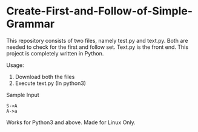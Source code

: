 # Create-First-and-Follow-of-Simple-Grammar

This repository consists of two files, namely test.py and text.py. Both are needed to check for the first and follow set. Text.py is the front end. This project is completely written in Python.

Usage:

1. Download both the files
2. Execute text.py (In python3)

Sample Input

    S->A
    A->a

Works for Python3 and above. Made for Linux Only.
